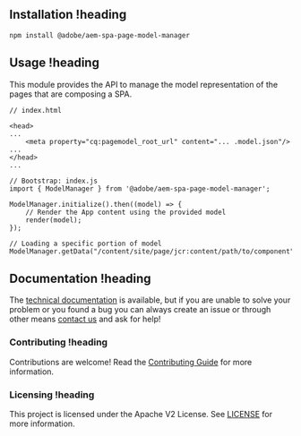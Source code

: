 ## Installation !heading
```
npm install @adobe/aem-spa-page-model-manager
```

## Usage !heading

This module provides the API to manage the model representation of the pages that are composing a SPA.

```
// index.html

<head>
...
    <meta property="cq:pagemodel_root_url" content="... .model.json"/>
...
</head>
...

// Bootstrap: index.js
import { ModelManager } from '@adobe/aem-spa-page-model-manager';

ModelManager.initialize().then((model) => {
    // Render the App content using the provided model
    render(model);
});

// Loading a specific portion of model
ModelManager.getData("/content/site/page/jcr:content/path/to/component").then(...); 
```

## Documentation !heading 

The [technical documentation](https://www.adobe.com/go/aem6_4_docs_spa_en) is available, but if you are unable to solve your problem or you found a bug you can always create an issue or through other means [contact us](https://www.adobe.com/go/aem6_4_support_en) and ask for help!

### Contributing !heading

Contributions are welcome! Read the [Contributing Guide](CONTRIBUTING.md) for more information.

### Licensing !heading

This project is licensed under the Apache V2 License. See [LICENSE](LICENSE) for more information.

